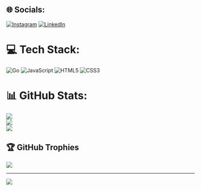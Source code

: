 
## 🌐 Socials:
[![Instagram](https://img.shields.io/badge/Instagram-%23E4405F.svg?logo=Instagram&logoColor=white)](https://instagram.com/adl.mubrk) [![LinkedIn](https://img.shields.io/badge/LinkedIn-%230077B5.svg?logo=linkedin&logoColor=white)](https://linkedin.com/in/adil-mubarak) 

# 💻 Tech Stack:
![Go](https://img.shields.io/badge/go-%2300ADD8.svg?style=for-the-badge&logo=go&logoColor=white) ![JavaScript](https://img.shields.io/badge/javascript-%23323330.svg?style=for-the-badge&logo=javascript&logoColor=%23F7DF1E) ![HTML5](https://img.shields.io/badge/html5-%23E34F26.svg?style=for-the-badge&logo=html5&logoColor=white) ![CSS3](https://img.shields.io/badge/css3-%231572B6.svg?style=for-the-badge&logo=css3&logoColor=white)
# 📊 GitHub Stats:
![](https://github-readme-stats.vercel.app/api?username=adil-mubarak&theme=dark&hide_border=false&include_all_commits=false&count_private=false)<br/>
![](https://github-readme-streak-stats.herokuapp.com/?user=adil-mubarak&theme=dark&hide_border=false)<br/>
![](https://github-readme-stats.vercel.app/api/top-langs/?username=adil-mubarak&theme=dark&hide_border=false&include_all_commits=false&count_private=false&layout=compact)

## 🏆 GitHub Trophies
![](https://github-profile-trophy.vercel.app/?username=adil-mubarak&theme=radical&no-frame=false&no-bg=true&margin-w=4)

---
[![](https://visitcount.itsvg.in/api?id=adil-mubarak&icon=0&color=0)](https://visitcount.itsvg.in)

<!-- Proudly created with GPRM ( https://gprm.itsvg.in ) -->
